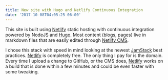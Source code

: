```yaml
---
title: New site with Hugo and Netlify Continuous Integration
date: '2017-10-08T04:05:25-06:00'
---
```

This site is built using [Netlify](https://www.netlify.com/) static hosting with continuous integration powered by NodeJS and [Hugo](https://gohugo.io/). Most content (blogs, pages) live in markdown files that are easily edited through [Netlify CMS](https://github.com/netlify/netlify-cms).

I chose this stack with speed in mind looking at the newest [JamStack](http://jamstack.org/best-practices/) best practices. [Netlify](https://www.netlify.com/) is completely free. The only thing I pay for is the domain. Every time I upload a change to GitHub, or the CMS does, [Netlify](https://www.netlify.com/) works on a build that is done within a few minutes and could be even faster with some tweaking.
